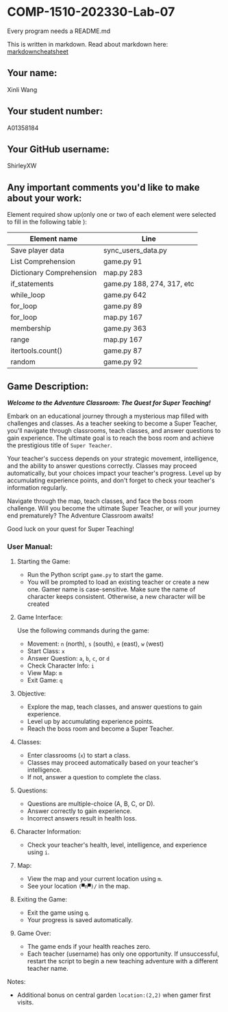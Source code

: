 # COMP-1510-202330-Lab-07

Every program needs a README.md

This is written in markdown. Read about markdown here: [markdowncheatsheet](https://www.markdownguide.org/cheat-sheet/)

## Your name:

Xinli Wang

## Your student number:

A01358184

## Your GitHub username:

ShirleyXW

## Any important comments you'd like to make about your work:

Element required show up(only one or two of each element were selected to fill in the following table  ):

| Element name             | Line                       |
|--------------------------|----------------------------|
| Save player data         | sync_users_data.py         |
| List Comprehension       | game.py 91                 |
| Dictionary Comprehension | map.py 283                 |
| if_statements            | game.py 188, 274, 317, etc |
| while_loop               | game.py 642                |
| for_loop                 | game.py 89                 |
| for_loop                 | map.py 167                 |
| membership               | game.py 363                |
| range                    | map.py 167                 |
| itertools.count()        | game.py 87                 |
| random                   | game.py 92                 |


## Game Description:

***Welcome to the Adventure Classroom: The Quest for Super Teaching!***

Embark on an educational journey through a mysterious map filled with challenges and classes. As a teacher seeking to
become a Super Teacher, you'll navigate through classrooms, teach classes, and answer questions to gain experience. 
The ultimate goal is to reach the boss room and achieve the prestigious title of `Super Teacher`.

Your teacher's success depends on your strategic movement, intelligence, and the ability to answer questions correctly. 
Classes may proceed automatically, but your choices impact your teacher's progress. Level up by accumulating experience 
points, and don't forget to check your teacher's information regularly.

Navigate through the map, teach classes, and face the boss room challenge. Will you become the ultimate Super Teacher,
or will your journey end prematurely? The Adventure Classroom awaits!

Good luck on your quest for Super Teaching!


### User Manual:

1.  Starting the Game:
    -   Run the Python script `game.py` to start the game.
    -   You will be prompted to load an existing teacher or create a new one.
        Gamer name is case-sensitive. Make sure the name of character keeps consistent. 
        Otherwise, a new character will be created

2.  Game Interface:

    Use the following commands during the game:
    -   Movement: `n` (north), `s` (south), `e` (east), `w` (west)
    -   Start Class: `x`
    -   Answer Question: `a`, `b`, `c`, or `d`
    -   Check Character Info: `i`
    -   View Map: `m`
    -   Exit Game: `q`

3. Objective:
    -   Explore the map, teach classes, and answer questions to gain experience.
    -   Level up by accumulating experience points.
    -   Reach the boss room and become a Super Teacher.

4.  Classes:
    -   Enter classrooms (`x`) to start a class.
    -   Classes may proceed automatically based on your teacher's intelligence.
    -   If not, answer a question to complete the class.

5.  Questions:
    -   Questions are multiple-choice (A, B, C, or D).
    -   Answer correctly to gain experience.
    -   Incorrect answers result in health loss.

6.  Character Information:
    -   Check your teacher's health, level, intelligence, and experience using `i`.

7.  Map:
    -   View the map and your current location using `m`.
    -   See your location `(▀n▀)/` in the map.

8.  Exiting the Game:
    -   Exit the game using `q`.
    -   Your progress is saved automatically.

9.  Game Over:
    -   The game ends if your health reaches zero.
    -   Each teacher (username) has only one opportunity.
        If unsuccessful, restart the script to begin a new teaching adventure with a different teacher name.

Notes:
- Additional bonus on central garden `location:(2,2)` when gamer first visits.
